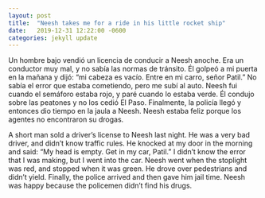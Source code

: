```yaml
---
layout: post
title:  "Neesh takes me for a ride in his little rocket ship"
date:   2019-12-31 12:22:00 -0600
categories: jekyll update
---
```

Un hombre bajo vendió un licencia de conducir a Neesh anoche. Era un conductor muy mal, y no sabía las normas de tránsito. Él golpeó a mi puerta en la mañana y dijó: “mi cabeza es vacío. Entre en mi carro, señor Patil.” No sabía el error que estaba cometiendo, pero me subí al auto. Neesh fui cuando el semáforo estaba rojo, y paré cuando lo estaba verde. Él condujo sobre las peatones y no los cedió El Paso. Finalmente, la policía llegó y entonces dio tiempo en la jaula a Neesh. Neesh estaba feliz porque los agentes no encontraron su drogas.

A short man sold a driver’s license to Neesh last night. He was a very bad driver, and didn’t know traffic rules. He knocked at my door in the morning and said: “My head is empty. Get in my car, Patil.” I didn’t know the error that I was making, but I went into the car. Neesh went when the stoplight was red, and stopped when it was green. He drove over pedestrians and didn’t yield. Finally, the police arrived and then gave him jail time. Neesh was happy because the policemen didn’t find his drugs.
